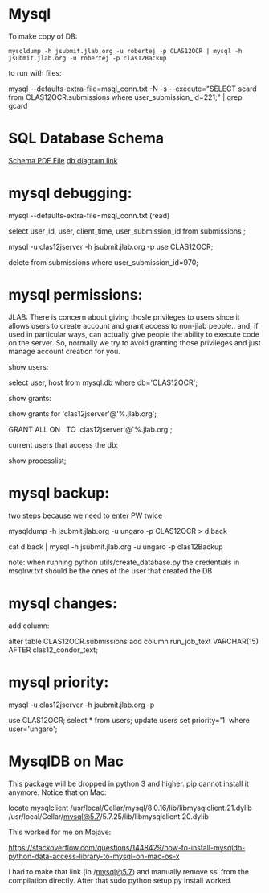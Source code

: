# Mysql 

To make copy of DB:

`mysqldump -h jsubmit.jlab.org -u robertej -p CLAS12OCR | mysql -h jsubmit.jlab.org -u robertej -p clas12Backup`

to run with files:

mysql --defaults-extra-file=msql_conn.txt -N -s --execute="SELECT scard from CLAS12OCR.submissions where user_submission_id=221;" | grep gcard


# SQL Database Schema

[Schema PDF File](CLAS12_Simulations_DB.pdf)
[db diagram link](https://dbdiagram.io/d/5c9b829bf7c5bb70c72f6c34)


# mysql debugging:

mysql --defaults-extra-file=msql_conn.txt (read)

select user_id, user, client_time, user_submission_id from submissions ;

mysql -u clas12jserver -h jsubmit.jlab.org -p
use CLAS12OCR;

 delete from submissions where user_submission_id=970;
 
 
 # mysql permissions:

JLAB:
There is concern about giving thosle privileges to users since it allows users to create account and grant access to non-jlab people.. and, if used in particular ways, can actually give people the ability to execute code on the server. 
So, normally we try to avoid granting those privileges and just manage account creation for you. 

show users:

select user, host from mysql.db where db='CLAS12OCR';

show grants:

show grants for 'clas12jserver'@'%.jlab.org';

GRANT ALL ON *.* TO 'clas12jserver'@'%.jlab.org';

current users that access the db: 
 
 show processlist;



# mysql backup:

two steps because we need to enter PW twice

mysqldump -h jsubmit.jlab.org -u ungaro -p CLAS12OCR > d.back

cat d.back | mysql -h jsubmit.jlab.org -u ungaro -p clas12Backup

note: when running python utils/create_database.py the credentials in msqlrw.txt should be the ones of the user that created the DB



# mysql changes:

add column:

alter table CLAS12OCR.submissions add column run_job_text VARCHAR(15) AFTER clas12_condor_text;



# mysql priority:

mysql -u clas12jserver -h jsubmit.jlab.org -p

 use CLAS12OCR;
 select * from users;
 update users set priority='1' where user='ungaro';


# MysqlDB on Mac

This package will be dropped in python 3 and higher.
pip cannot install it anymore.
Notice that on Mac:

locate mysqlclient
/usr/local/Cellar/mysql/8.0.16/lib/libmysqlclient.21.dylib
/usr/local/Cellar/mysql@5.7/5.7.25/lib/libmysqlclient.20.dylib


This worked for me on Mojave: 

https://stackoverflow.com/questions/1448429/how-to-install-mysqldb-python-data-access-library-to-mysql-on-mac-os-x


I had to make that link (in /mysql@5.7) and manually remove ssl from the compilation directly. After that sudo python setup.py install worked.



